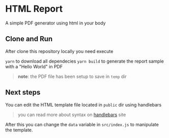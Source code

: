 # HTML Report
 A simple PDF generator using html in your body

## Clone and Run

After clone this repository locally you need execute

`yarn` to download all dependecies
`yarn build` to generate the report sample with a "Hello World" in PDF

> **note**: the PDF file has been setup to save in `temp` dir

## Next steps

You can edit the HTML template file located in `public` dir using handlebars

> you can read more about syntax on [handlebars](https://handlebarsjs.com/) site

After this you can change the `data` variable in `src/index.js` to manipulate the template.
